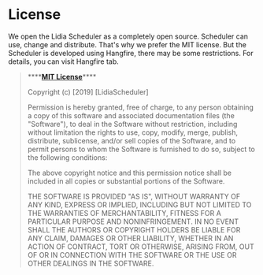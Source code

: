 # License

We open the Lidia Scheduler as a completely open source. Scheduler can use, change and distribute. That's why we prefer the MIT license. But the Scheduler is developed using Hangfire, there may be some restrictions. For details, you can visit Hangfire tab.

> \*\*\*\*[**MIT License**](https://choosealicense.com/licenses/mit/)\*\*\*\*
>
> Copyright \(c\) \[2019\] \[LidiaScheduler\]
>
> Permission is hereby granted, free of charge, to any person obtaining a copy of this software and associated documentation files \(the "Software"\), to deal in the Software without restriction, including without limitation the rights to use, copy, modify, merge, publish, distribute, sublicense, and/or sell copies of the Software, and to permit persons to whom the Software is furnished to do so, subject to the following conditions:
>
> The above copyright notice and this permission notice shall be included in all copies or substantial portions of the Software.
>
> THE SOFTWARE IS PROVIDED "AS IS", WITHOUT WARRANTY OF ANY KIND, EXPRESS OR IMPLIED, INCLUDING BUT NOT LIMITED TO THE WARRANTIES OF MERCHANTABILITY, FITNESS FOR A PARTICULAR PURPOSE AND NONINFRINGEMENT. IN NO EVENT SHALL THE AUTHORS OR COPYRIGHT HOLDERS BE LIABLE FOR ANY CLAIM, DAMAGES OR OTHER LIABILITY, WHETHER IN AN ACTION OF CONTRACT, TORT OR OTHERWISE, ARISING FROM, OUT OF OR IN CONNECTION WITH THE SOFTWARE OR THE USE OR OTHER DEALINGS IN THE SOFTWARE.

